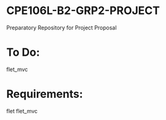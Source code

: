 # CPE106L-B2-GRP2-PROJECT
Preparatory Repository for Project Proposal

# To Do:
flet_mvc

# Requirements:
flet
flet_mvc